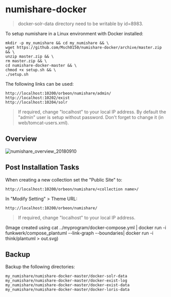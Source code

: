 # numishare-docker

> docker-solr-data directory need to be writable by id=8983.

To setup numishare in a Linux environment with Docker installed:

    mkdir -p my_numishare && cd my_numishare && \
    wget https://github.com/Msch0150/numishare-docker/archive/master.zip && \
    unzip master.zip && \
    rm master.zip && \
    cd numishare-docker-master && \
    chmod +x setup.sh && \
    ./setup.sh

The following links can be used:

    http://localhost:10200/orbeon/numishare/admin/
    http://localhost:10202/exist
    http://localhost:10204/solr
    
> If required, change "localhost" to your local IP address.
> By default the "admin" user is setup without password. Don't forget to change it (in web/tomcat-users.xml).

## Overview

![numishare_overview_20180910](https://user-images.githubusercontent.com/37273467/45276680-05e0ac00-b4c4-11e8-9211-a20f4d271d66.jpg)

## Post Installation Tasks

When creating a new collection set the "Public Site" to:

    http://localhost:10200/orbeon/numishare/<collection name>/
    
In "Modify Setting" > Theme URL:

    http://localhost:10200/orbeon/numishare/

> If required, change "localhost" to your local IP address.
    
(Image created using cat ../myprogram/docker-compose.yml | docker run -i funkwerk/compose_plantuml --link-graph --boundaries| docker run -i think/plantuml > out.svg)

## Backup

Backup the following directories:

    my_numishare/numishare-docker-master/docker-solr-data
    my_numishare/numishare-docker-master/docker-exist-log
    my_numishare/numishare-docker-master/docker-exist-data
    my_numishare/numishare-docker-master/docker-loris-data
